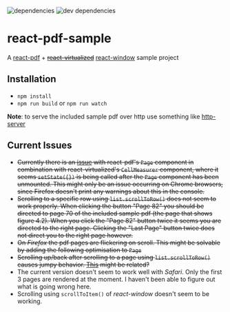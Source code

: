![dependencies](https://img.shields.io/david/michaeldzjap/react-pdf-sample.svg)
![dev dependencies](https://img.shields.io/david/dev/michaeldzjap/react-pdf-sample.svg)

# react-pdf-sample
A [react-pdf](https://github.com/wojtekmaj/react-pdf) + ~~[react-virtualized](https://github.com/bvaughn/react-virtualized)~~ [react-window](https://github.com/bvaughn/react-window) sample project

## Installation
- `npm install`
- `npm run build` or `npm run watch`

**Note**: to serve the included sample pdf over http use something like [http-server](https://github.com/indexzero/http-server)

## Current Issues
- ~~Currently there is an [issue](https://github.com/wojtekmaj/react-pdf/issues/49) with react-pdf's `Page` component in combination with react-virtualized's `CellMeasurer` component, where it seems `setState({})` is being called after the `Page` component has been unmounted. This might only be an issue occurring on Chrome browsers, since Firefox doesn't print any warnings about this in the console.~~
- ~~Scrolling to a specific row using `list.scrollToRow()` does not seem to work properly. When clicking the button "Page 82" you should be directed to page 70 of the included sample pdf (the page that shows figure 4.2). When you click the "Page 82" button twice it seems you are directed to the right page. Clicking the "Last Page" button twice does not direct you to the right page however.~~
- ~~On _Firefox_ the pdf pages are flickering on scroll. This might be solvable by adding the following optimisation to `Page`~~
- ~~Scrolling up/back after scrolling to a page using `list.scrollToRow()` causes jumpy behavior. [This](https://github.com/bvaughn/react-virtualized/issues/610) might be related?~~
- The current version doesn't seem to work well with _Safari_. Only the first 3 pages are rendered at the moment. I haven't been able to figure out what is going wrong here.
- Scrolling using `scrollToItem()` of _react-window_ doesn't seem to be working.
